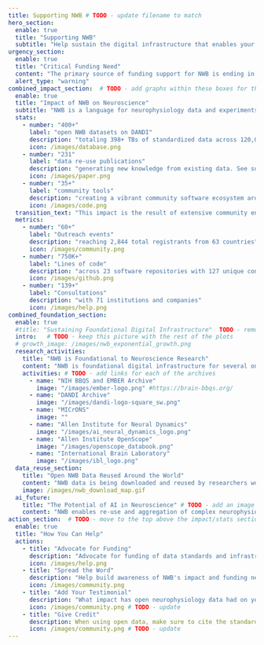 ```yaml
---
title: Supporting NWB # TODO - update filename to match
hero_section:
  enable: true
  title: "Supporting NWB"
  subtitle: "Help sustain the digital infrastructure that enables your neuroscience data sharing"
urgency_section:
  enable: true
  title: "Critical Funding Need"
  content: "The primary source of funding support for NWB is ending in March 2026. Loss in funding will result in dissolution of the team that develops and maintains NWB. This team is critical to ensure NWB software keeps working and is up-to-date with the latest methods in neuroscience research and advances in data science. We are working diligently to explore all options for funding NWB. **We need your help advocating for NWB!**" # TODO - make this centered
  alert_type: "warning"
combined_impact_section:  # TODO - add graphs within these boxes for the different metrics (reuse, events, etc.)
  enable: true
  title: "Impact of NWB on Neuroscience"
  subtitle: "NWB is a language for neurophysiology data and experiments that connects a vibrant digital ecosystem. This ecosystem enables meaningful sharing of neurophysiology data across the neuroscience community. The impact of NWB has been profound, and we are at an inflection point of exponential growth in openly available data in NWB. So far, NWB  has enabled"
  stats:
    - number: "400+"
      label: "open NWB datasets on DANDI"
      description: "totaling 398+ TBs of standardized data across 120,000+ NWB files"
      icon: /images/database.png
    - number: "231"
      label: "data re-use publications"
      description: "generating new knowledge from existing data. See some of these publications [here](https://rly1.notion.site/8b1d1f08841e41b89fdd9ab21d486d31?v=99f8e0f855a5486b8fc521066b34d4b3)."
      icon: /images/paper.png
    - number: "35+"
      label: "community tools"
      description: "creating a vibrant community software ecosystem around NWB. See a list of these tools [here](http://nwb.org/tools/analysis/)."
      icon: /images/code.png
  transition_text: "This impact is the result of extensive community engagement and technical development over more than 10 years. This engagement has included:"
  metrics:
    - number: "60+"
      label: "Outreach events"
      description: "reaching 2,844 total registrants from 63 countries"  # TODO - add link to events page
      icon: /images/community.png
    - number: "750K+"
      label: "Lines of code"
      description: "across 23 software repositories with 127 unique contributors" # TODO - add link to nwb-overview stats(?)
      icon: /images/github.png
    - number: "139+"
      label: "Consultations"
      description: "with 71 institutions and companies"
      icon: /images/help.png
combined_foundation_section:
  enable: true
  #title: "Sustaining Foundational Digital Infrastructure"  TODO - remove this section, keep all as one section
  intro:   # TODO - keep this picture with the rest of the plots
  # growth_image: /images/nwb_exponential_growth.png
  research_activities:
    title: "NWB is Foundational to Neuroscience Research"
    content: "NWB is foundational digital infrastructure for several ongoing large-scale, coordinated neuroscience research activities:"
    activities: # TODO - add links for each of the archives
      - name: "NIH BBQS and EMBER Archive"
        image: "/images/ember-logo.png" #https://brain-bbqs.org/
      - name: "DANDI Archive"
        image: "/images/dandi-logo-square_sw.png"
      - name: "MICrONS"
        image: ""
      - name: "Allen Institute for Neural Dynamics"
        image: "/images/ai_neural_dynamics_logo.png"
      - name: "Allen Institute OpenScope"
        image: "/images/openscope_databook.png"
      - name: "International Brain Laboratory"
        image: "/images/ibl_logo.png"
  data_reuse_section:
    title: "Open NWB Data Reused Around the World"
    content: "NWB data is being downloaded and reused by researchers worldwide, demonstrating the global impact of standardized neurophysiology data. Over **2 PB** of NWB data have been downloaded from the DANDI Archive."
    image: /images/nwb_download_map.gif
  ai_future:
    title: "The Potential of AI in Neuroscience" # TODO - add an image to this section
    content: "NWB enables re-use and aggregation of complex neurophysiology data, which has resulted in over 200 publications that maximize the return-on-investment (ROI) of neuroscience experiments. We know that the utilization of AI is accelerated by large amounts of AI-ready data. By enabling re-use and aggregation of neurophysiology data in a standardized format, the NWB ecosystem is critical to realizing the full potential of AI in neuroscience."
action_section:  # TODO - move to the top above the impact/stats sections
  enable: true
  title: "How You Can Help"
  actions:
    - title: "Advocate for Funding"
      description: "Advocate for funding of data standards and infrastructure during conversations with private and public funders."
      icon: /images/help.png
    - title: "Spread the Word"
      description: "Help build awareness of NWB's impact and funding needs through your social networks, in discussions with colleagues, and in articles and publications"
      icon: /images/community.png
    - title: "Add Your Testimonial"
      description: "What impact has open neurophysiology data had on your science? [Share your experience here](https://docs.google.com/forms/d/e/1FAIpQLSfQuVJDganf6EZFD-KoaJUZ9r6q2r6XHy4xIwi6GVRSaYwsXw/viewform)"  # TODO - add link here to google form
      icon: /images/community.png # TODO - update
    - title: "Give Credit"
      description: When using open data, make sure to cite the standards, datasets, software, and related data papers in your publications.
      icon: /images/community.png # TODO - update
---
```

